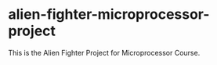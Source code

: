 # alien-fighter-microprocessor-project

This is the Alien Fighter Project for Microprocessor Course.
